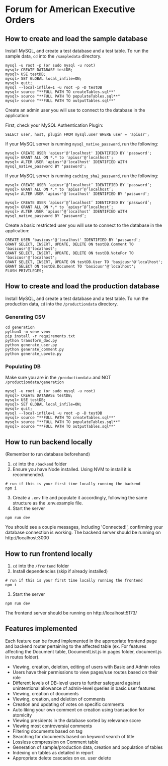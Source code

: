 # Forum for American Executive Orders


## How to create and load the sample database

Install MySQL, and create a test database and a test table.
To run the sample data, `cd` into the `/sampledata` directory.

```
mysql -u root -p (or sudo mysql -u root)
mysql> CREATE DATABASE testDB;
mysql> USE testDB;
mysql> SET GLOBAL local_infile=ON;
mysql> quit;
mysql --local-infile=1 -u root -p -D testDB
mysql> source "**FULL PATH TO createTables.sql**"
mysql> source "**FULL PATH TO populateTables.sql**"
mysql> source "**FULL PATH TO outputTables.sql**"
```

Create an admin user you will use to connect to the database in the application:

First, check your MySQL Authentication Plugin:

```
SELECT user, host, plugin FROM mysql.user WHERE user = 'apiusr';
```

If your MySQL server is running `mysql_native_password`, run the following:

```
mysql> CREATE USER 'apiusr'@'localhost' IDENTIFIED BY 'password';
mysql> GRANT ALL ON *.* to 'apiusr'@'localhost';
mysql> ALTER USER 'apiusr'@'localhost' IDENTIFIED WITH mysql_native_password BY 'password';
```

If your MySQL server is running `caching_sha2_password`, run the following:

```
mysql> CREATE USER ’apiusr’@’localhost’ IDENTIFIED BY ’password’;
mysql> GRANT ALL ON *.* to ’apiusr’@’localhost’;
mysql> ALTER USER 'apiusr'@'localhost' IDENTIFIED BY 'password';
```

```
mysql> CREATE USER ’apiusr’@’localhost’ IDENTIFIED BY ’password’;
mysql> GRANT ALL ON *.* to ’apiusr’@’localhost’;
mysql> ALTER USER ’apiusr’@’localhost’ IDENTIFIED WITH mysql_native_password BY ’password’;
```

Create a basic restricted user you will use to connect to the database in the application:

```
CREATE USER 'basicusr'@'localhost' IDENTIFIED BY 'password';
GRANT SELECT, INSERT, UPDATE, DELETE ON testDB.Comment TO 'basicusr'@'localhost';
GRANT SELECT, INSERT, UPDATE, DELETE ON testDB.VoteFor TO 'basicusr'@'localhost';
GRANT SELECT, INSERT, UPDATE ON testDB.User TO 'basicusr'@'localhost';
GRANT SELECT ON testDB.Document TO 'basicusr'@'localhost';
FLUSH PRIVILEGES;
```

## How to create and load the production database

Install MySQL, and create a test database and a test table.
To run the production data, `cd` into the `/productiondata` directory.

### Generating CSV

```
cd generation
python3 -m venv venv
pip install -r requirements.txt
python transform_doc.py
python generate_user.py
python generate_comment.py
python generate_upvote.py
```

### Populating DB

Make sure you are in the `/productiondata` and NOT `/productiondata/generation`

```
mysql -u root -p (or sudo mysql -u root)
mysql> CREATE DATABASE testDB;
mysql> USE testDB;
mysql> SET GLOBAL local_infile=ON;
mysql> quit;
mysql --local-infile=1 -u root -p -D testDB
mysql> source "**FULL PATH TO createTables.sql**"
mysql> source "**FULL PATH TO populateTables.sql**"
mysql> source "**FULL PATH TO outputTables.sql**"
```

## How to run backend locally

(Remember to run database beforehand)

1. `cd` into the `/backend` folder
2. Ensure you have Node installed. Using NVM to install it is recommended.

```
# run if this is your first time locally running the backend
npm i
```

3. Create a `.env` file and populate it accordingly, following the same structure as the .env.example file.
4. Start the server

```
npm run dev
```

You should see a couple messages, including 'Connected!', confirming your database connection is working. The backend server should be running on http://localhost:3000

## How to run frontend locally

1. `cd` into the `/frontend` folder
2. Install dependencies (skip if already installed)

```
# run if this is your first time locally running the frontend
npm i
```

3. Start the server

```
npm run dev
```

The frontend server should be running on http://localhost:5173/

## Features implemented
Each feature can be found implemented in the appropriate frontend page and backend router pertaining to the affected table (ex. For features affecting the Document table, DocumentList.js in pages folder, document.js in routes folder). 
- Viewing, creation, deletion, editing of users with Basic and Admin roles
- Users have their permissions to view pages/use routes based on their role
- Different levels of DB-level users to further safeguard against unintentional allowance of admin-level queries in basic user features
- Viewing, creation of documents
- Viewing, creation, and deletion of comments
- Creation and updating of votes on specific comments
- Auto liking your own comment on creation using transaction for atomicity
- Viewing presidents in the database sorted by relevance score
- Viewing most controversial comments
- Filtering documents based on tag
- Searching for documents based on keyword search of title
- Lossless compression on Comment table
- Generation of sample/production data, creation and population of tables
- Indexing on tables as detailed in report
- Appropriate delete cascades on ex. user delete
